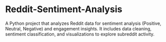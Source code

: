 # Reddit-Sentiment-Analysis
A Python project that analyzes Reddit data for sentiment analysis (Positive, Neutral, Negative) and engagement insights. It includes data cleaning, sentiment classification, and visualizations to explore subreddit activity.
